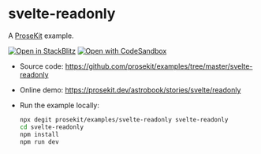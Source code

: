 # svelte-readonly

A [ProseKit](https://prosekit.dev) example.

[![Open in StackBlitz](https://developer.stackblitz.com/img/open_in_stackblitz.svg)](https://stackblitz.com/github/prosekit/examples/tree/master/svelte-readonly)
[![Open with CodeSandbox](https://assets.codesandbox.io/github/button-edit-lime.svg)](https://codesandbox.io/p/sandbox/github/prosekit/examples/tree/master/svelte-readonly)

- Source code: https://github.com/prosekit/examples/tree/master/svelte-readonly
- Online demo: https://prosekit.dev/astrobook/stories/svelte/readonly
- Run the example locally:

  ```bash
  npx degit prosekit/examples/svelte-readonly svelte-readonly
  cd svelte-readonly
  npm install
  npm run dev
  ```
